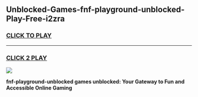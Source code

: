 
## Unblocked-Games-fnf-playground-unblocked-Play-Free-i2zra
<h3>
<a href="https://premium76.site?title=fnf-playground-unblocked&ref=21A">CLICK TO PLAY</a></h3>
<hr>

<h3>
<a href="https://premium76.site?title=fnf-playground-unblocked&ref=21A">CLICK 2 PLAY</a>
  
</h3>

<a href="https://premium76.site?title=fnf-playground-unblocked&ref=21A"><img src="https://clearcache.store/games.png"></a>


**fnf-playground-unblocked games unblocked: Your Gateway to Fun and Accessible Online Gaming**
